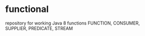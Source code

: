 # functional

repository for working Java 8 functions
  FUNCTION, CONSUMER, SUPPLIER, PREDICATE, STREAM
  
